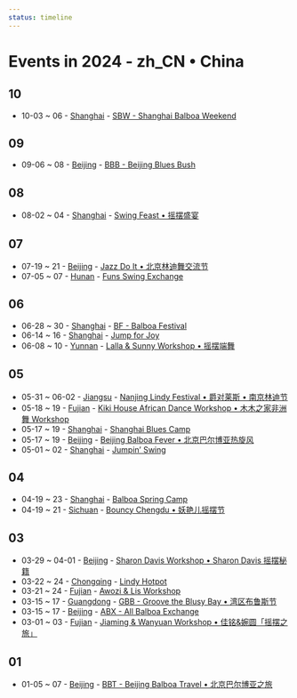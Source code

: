 ```yaml
---
status: timeline
---
```


# Events in 2024 - zh_CN • China

## 10

- 10-03 ~ 06 - [Shanghai](Shanghai.md) - [SBW - Shanghai Balboa Weekend](shanghai-balboa-weekend.md)

## 09

- 09-06 ~ 08 - [Beijing](Beijing.md) - [BBB - Beijing Blues Bush](beijing-blues-bush.md)

## 08

- 08-02 ~ 04 - [Shanghai](Shanghai.md) - [Swing Feast • 摇摆盛宴](swing-feast.md)

## 07

- 07-19 ~ 21 - [Beijing](Beijing.md) - [Jazz Do It • 北京林迪舞交流节](jazz-do-it.md)
- 07-05 ~ 07 - [Hunan](Hunan.md) - [Funs Swing Exchange](funs-swing-exchange.md)

## 06

- 06-28 ~ 30 - [Shanghai](Shanghai.md) - [BF - Balboa Festival](balboa-festival.md)
- 06-14 ~ 16 - [Shanghai](Shanghai.md) - [Jump for Joy](jump-for-joy.md)
- 06-08 ~ 10 - [Yunnan](Yunnan.md) - [Lalla & Sunny Workshop • 摇摆端舞](dali-lalla-n-sunny-workshop.md)

## 05

- 05-31 ~ 06-02 - [Jiangsu](Jiangsu.md) - [Nanjing Lindy Festival • 爵对莱斯 • 南京林迪节](nanjing-lindy-festival.md)
- 05-18 ~ 19 - [Fujian](Fujian.md) - [Kiki House African Dance Workshop • 木木之家非洲舞 Workshop](xiamen-kiki-house-african-dance-workshop.md)
- 05-17 ~ 19 - [Shanghai](Shanghai.md) - [Shanghai Blues Camp](shanghai-blues-camp.md)
- 05-17 ~ 19 - [Beijing](Beijing.md) - [Beijing Balboa Fever • 北京巴尔博亚热旋风](beijing-balboa-fever.md)
- 05-01 ~ 02 - [Shanghai](Shanghai.md) - [Jumpin’ Swing](jumping-swing.md)

## 04

- 04-19 ~ 23 - [Shanghai](Shanghai.md) - [Balboa Spring Camp](balboa-spring-camp.md)
- 04-19 ~ 21 - [Sichuan](Sichuan.md) - [Bouncy Chengdu • 妖艳儿摇摆节](bouncy-chengdu.md)

## 03

- 03-29 ~ 04-01 - [Beijing](Beijing.md) - [Sharon Davis Workshop • Sharon Davis 摇摆秘籍](beijing-sharon-davis-workshop.md)
- 03-22 ~ 24 - [Chongqing](Chongqing.md) - [Lindy Hotpot](lindy-hotpot.md)
- 03-21 ~ 24 - [Fujian](Fujian.md) - [Awozi & Lis Workshop](xiamen-awozi-n-lis-workshop.md)
- 03-15 ~ 17 - [Guangdong](Guangdong.md) - [GBB - Groove the Blusy Bay • 湾区布鲁斯节](groove-the-blusy-bay.md)
- 03-15 ~ 17 - [Beijing](Beijing.md) - [ABX - All Balboa Exchange](all-balboa-exchange.md)
- 03-01 ~ 03 - [Fujian](Fujian.md) - [Jiaming & Wanyuan Workshop • 佳铭&婉圆「摇摆之旅」](xiamen-jiaming-n-wanyuan-workshop.md)

## 01

- 01-05 ~ 07 - [Beijing](Beijing.md) - [BBT - Beijing Balboa Travel • 北京巴尔博亚之旅](beijing-balboa-travel.md)

